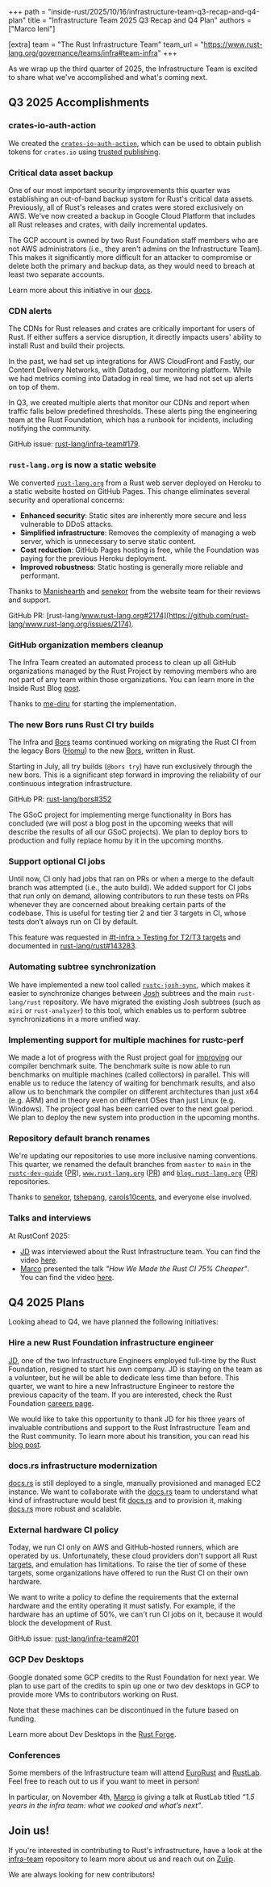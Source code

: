 +++
path = "inside-rust/2025/10/16/infrastructure-team-q3-recap-and-q4-plan"
title = "Infrastructure Team 2025 Q3 Recap and Q4 Plan"
authors = ["Marco Ieni"]

[extra]
team = "The Rust Infrastructure Team"
team_url = "https://www.rust-lang.org/governance/teams/infra#team-infra"
+++

As we wrap up the third quarter of 2025, the Infrastructure Team is excited to share what we've accomplished and what's coming next.

## Q3 2025 Accomplishments

### crates-io-auth-action

We created the [`crates-io-auth-action`](https://github.com/rust-lang/crates-io-auth-action), which can be used to obtain publish tokens for `crates.io`
using [trusted publishing](https://crates.io/docs/trusted-publishing).

### Critical data asset backup

One of our most important security improvements this quarter was establishing an out-of-band backup system for Rust's critical data assets.
Previously, all of Rust's releases and crates were stored exclusively on AWS.
We've now created a backup in Google Cloud Platform that includes all Rust
releases and crates, with daily incremental updates.

The GCP account is owned by two Rust Foundation staff members who are not AWS administrators
(i.e., they aren't admins on the Infrastructure Team).
This makes it significantly more difficult for an attacker to compromise or delete both the primary and backup data, as they would need to breach at least two separate accounts.

Learn more about this initiative in our
[docs](https://github.com/rust-lang/infra-team/blob/3292c4614889ac7427dc4729bd0ad3ee97ab5be7/service-catalog/rust-assets-backup/README.md).

### CDN alerts

The CDNs for Rust releases and crates are critically important for users of Rust. If either suffers a service disruption, it directly impacts users' ability to install Rust and build their projects.

In the past, we had set up integrations for AWS CloudFront and Fastly, our Content Delivery Networks, with Datadog, our monitoring platform. While we had metrics coming into Datadog in real time, we had not set up alerts on top of them.

In Q3, we created multiple alerts that monitor our CDNs and report when traffic falls below predefined thresholds. These alerts ping the engineering team at the Rust Foundation, which has a runbook for incidents, including notifying the community.

GitHub issue: [rust-lang/infra-team#179](https://github.com/rust-lang/infra-team/issues/179).

### `rust-lang.org` is now a static website

We converted [`rust-lang.org`](http://rust-lang.org) from a Rust web server deployed on Heroku to a static website hosted on GitHub Pages.
This change eliminates several security and operational concerns:

- **Enhanced security**: Static sites are inherently more secure and less vulnerable to DDoS attacks.
- **Simplified infrastructure**: Removes the complexity of managing a web server, which is unnecessary
  to serve static content.
- **Cost reduction**: GitHub Pages hosting is free, while the Foundation was paying for the previous
  Heroku deployment.
- **Improved robustness**: Static hosting is generally more reliable and performant.

Thanks to [Manishearth](https://github.com/Manishearth) and [senekor](https://github.com/senekor) from the website team for their reviews and support.

GitHub PR: [rust-lang/www.rust-lang.org#2174](https://github.com/rust-lang/www.rust-lang.org/issues/2174).

### GitHub organization members cleanup

The Infra Team created an automated process to clean up all GitHub organizations managed by the Rust Project by removing members who are not part of any team within those organizations.
You can learn more in the Inside Rust Blog [post](https://blog.rust-lang.org/inside-rust/2025/08/26/removing-inactive-members-from-github-organizations/).

Thanks to [me-diru](https://github.com/me-diru) for starting the implementation.

### The new Bors runs Rust CI try builds

The Infra and [Bors](https://rust-lang.org/governance/teams/infra/#team-infra-bors)
teams continued working on migrating the Rust CI from the legacy Bors ([Homu](https://github.com/rust-lang/homu))
to the new [Bors](https://github.com/rust-lang/bors), written in Rust.

Starting in July, all try builds (`@bors try`) have run exclusively through the new bors.
This is a significant step forward in improving the reliability of our continuous integration infrastructure.

GitHub PR: [rust-lang/bors#352](https://github.com/rust-lang/bors/pull/352)

The GSoC project for implementing merge functionality in Bors has concluded (we will post a blog post in the upcoming weeks that will describe the results of all our GSoC projects). We plan to deploy bors to production and fully replace homu by it in the upcoming months.

### Support optional CI jobs

Until now, CI only had jobs that ran on PRs or when a merge to the default branch was attempted (i.e., the auto build).
We added support for CI jobs that run only on demand, allowing contributors to run these tests on PRs whenever they are concerned about breaking certain parts of the codebase. This is useful for testing tier 2 and tier 3 targets in CI, whose tests don’t always run on CI by default.

This feature was requested in [\#t-infra \> Testing for T2/T3 targets](https://rust-lang.zulipchat.com/#narrow/channel/242791-t-infra/topic/Testing.20for.20T2.2FT3.20targets/with/526715751) and documented in [rust-lang/rust#143283](https://github.com/rust-lang/rust/pull/143283).

### Automating subtree synchronization

We have implemented a new tool called [`rustc-josh-sync`](https://github.com/rust-lang/josh-sync), which makes it easier to synchronize changes between [Josh](https://josh-project.github.io/josh/intro.html) subtrees and the main `rust-lang/rust` repository. We have migrated the existing Josh subtrees (such as `miri` or `rust-analyzer`) to this tool, which enables us to perform subtree synchronizations in a more unified way.

### Implementing support for multiple machines for rustc-perf

We made a lot of progress with the Rust project goal for [improving](https://rust-lang.github.io/rust-project-goals/2025h1/perf-improvements.html) our compiler benchmark suite. The benchmark suite is now able to run benchmarks on multiple machines (called collectors) in parallel. This will enable us to reduce the latency of waiting for benchmark results, and also allow us to benchmark the compiler on different architectures than just x64 (e.g. ARM) and in theory even on different OSes than just Linux (e.g. Windows). The project goal has been carried over to the next goal period. We plan to deploy the new system into production in the upcoming months.

### Repository default branch renames

We're updating our repositories to use more inclusive naming conventions. This quarter, we renamed the default branches from `master` to `main` in the [`rustc-dev-guide`](https://github.com/rust-lang/rustc-dev-guide) ([PR](https://github.com/rust-lang/rustc-dev-guide/pull/2570)), [`www.rust-lang.org`](https://github.com/rust-lang/www.rust-lang.org) ([PR](https://github.com/rust-lang/www.rust-lang.org/pull/2205)) and [`blog.rust-lang.org`](https://github.com/rust-lang/blog.rust-lang.org) ([PR](https://github.com/rust-lang/blog.rust-lang.org/pull/1689/)) repositories.

Thanks to [senekor](https://github.com/senekor), [tshepang](https://github.com/tshepang), [carols10cents](https://github.com/carols10cents), and everyone else involved.

### Talks and interviews

At RustConf 2025:

- [JD](https://github.com/jdno) was interviewed about the Rust Infrastructure team. You can find the video [here](https://www.youtube.com/watch?v=r7i-2wHtNjw).
- [Marco](https://github.com/marcoieni) presented the talk *"How We Made the Rust CI 75% Cheaper"*. You can find the video [here](https://www.youtube.com/watch?v=Gzk4uG-YzJI).

## Q4 2025 Plans

Looking ahead to Q4, we have planned the following initiatives:

### Hire a new Rust Foundation infrastructure engineer

[JD](https://github.com/jdno), one of the two Infrastructure Engineers employed full-time by the Rust Foundation, resigned to start his own company.
JD is staying on the team as a volunteer, but he will be able to dedicate less time than before.
This quarter, we want to hire a new Infrastructure Engineer to restore the previous capacity of the team.
If you are interested, check the Rust Foundation [careers page](https://rustfoundation.org/careers/).

We would like to take this opportunity to thank JD for his three years of
invaluable contributions and support to the Rust Infrastructure Team and the Rust community.
To learn more about his transition, you can read his [blog post](https://www.jdno.dev/leaving-the-rust-foundation/).

### docs.rs infrastructure modernization

[docs.rs](https://docs.rs) is still deployed to a single, manually provisioned and managed EC2 instance.
We want to collaborate with the [docs.rs](http://docs.rs) team to understand what kind of infrastructure would best fit [docs.rs](http://docs.rs) and to provision it, making [docs.rs](http://docs.rs) more robust and scalable.

### External hardware CI policy

Today, we run CI only on AWS and GitHub-hosted runners, which are operated by us.
Unfortunately, these cloud providers don't support all Rust [targets](https://doc.rust-lang.org/rustc/platform-support.html), and emulation has limitations.
To raise the tier of some of these targets,
some organizations have offered to run the Rust CI on their own hardware.

We want to write a policy to define the requirements that the external hardware and the entity operating it must satisfy.
For example, if the hardware has an uptime of 50%, we can't run CI jobs on it, because it would block the development of Rust.

GitHub issue: [rust-lang/infra-team\#201](https://github.com/rust-lang/infra-team/issues/201)

### GCP Dev Desktops

Google donated some GCP credits to the Rust Foundation for next year.
We plan to use part of the credits to spin up one or two dev desktops in GCP to provide more VMs to contributors working on Rust.

Note that these machines can be discontinued in the future based on funding.

Learn more about Dev Desktops in the [Rust Forge](https://forge.rust-lang.org/infra/docs/dev-desktop.html).

### Conferences

Some members of the Infrastructure team will attend [EuroRust](https://www.eurorust.eu/) and [RustLab](https://rustlab.org/).
Feel free to reach out to us if you want to meet in person!

In particular, on November 4th, [Marco](https://github.com/marcoieni) is giving a talk at RustLab titled *“1.5 years in the infra team: what we cooked and what’s next”*.

## Join us!

If you're interested in contributing to Rust's infrastructure, have a look at the
[infra-team](https://github.com/rust-lang/infra-team) repository to learn more about us
and reach out on [Zulip](https://rust-lang.zulipchat.com/#narrow/channel/242791-t-infra).

We are always looking for new contributors!
